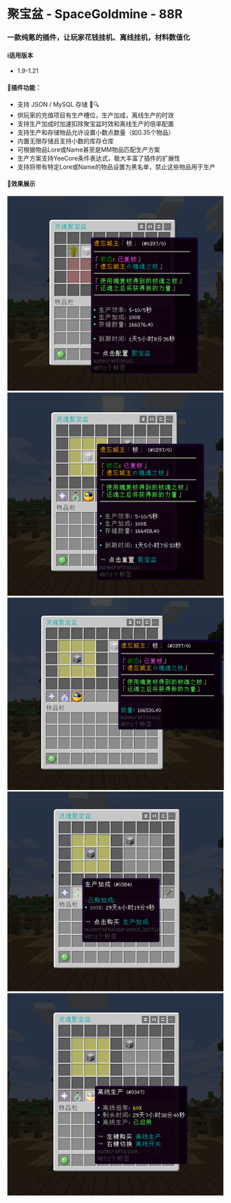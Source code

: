# 聚宝盆 - SpaceGoldmine - 88R

### 一款纯氪的插件，让玩家花钱挂机、离线挂机，材料数值化

#### ℹ️适用版本

- 1.9-1.21

#### 🔧插件功能：

- 支持 JSON / MySQL 存储 📁🔍
- 供玩家的充值项目有生产槽位，生产加成，离线生产的时效
- 支持生产加成时加速扣除聚宝盆时效和离线生产的倍率配置
- 支持生产和存储物品允许设置小数点数量（如0.35个物品）
- 内置无限存储且支持小数的库存仓库
- 可根据物品Lore或Name甚至是MM物品匹配生产方案
- 生产方案支持YeeCore条件表达式，极大丰富了插件的扩展性
- 支持将带有特定Lore或Name的物品设置为黑名单，禁止这些物品用于生产

#### 🎉效果展示

![img.png](img/img.png)
![img_1.png](img/img_1.png)
![img_2.png](img/img_2.png)
![img_3.png](img/img_3.png)
![img_4.png](img/img_4.png)
